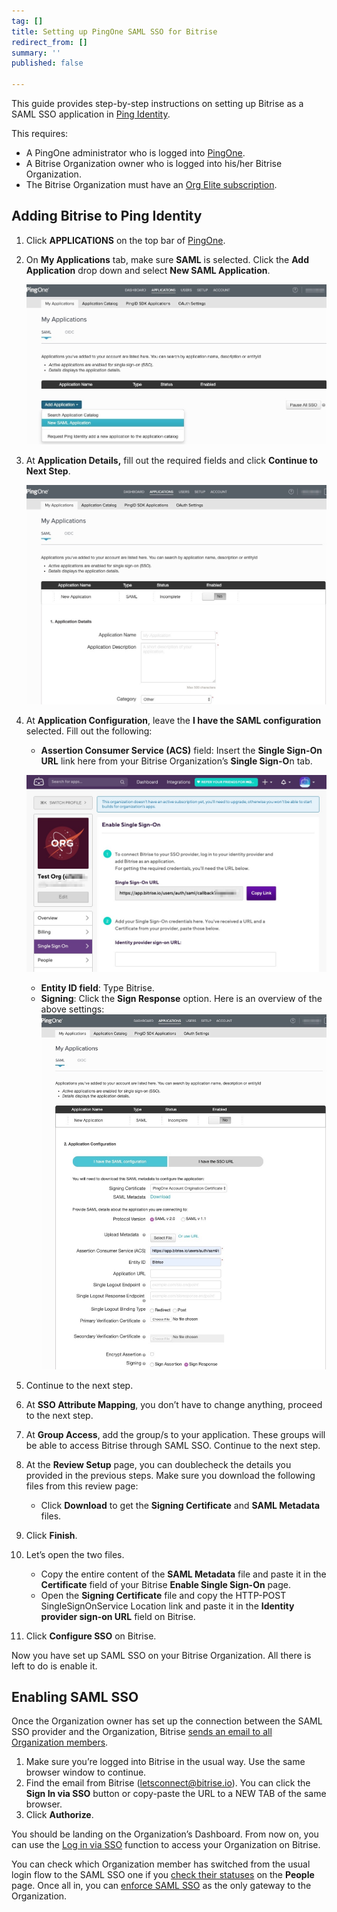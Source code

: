 ```yaml
---
tag: []
title: Setting up PingOne SAML SSO for Bitrise
redirect_from: []
summary: ''
published: false

---
```

This guide provides step-by-step instructions on setting up Bitrise as a SAML SSO application in [Ping Identity](https://www.pingidentity.com/en/trials.html).

This requires:

* A PingOne administrator who is logged into [PingOne](https://admin.pingone.com/web-portal/login).
* A Bitrise Organization owner who is logged into his/her Bitrise Organization.
* The Bitrise Organization must have an [Org Elite subscription](https://www.bitrise.io/pricing/teams).

## Adding Bitrise to Ping Identity

1. Click **APPLICATIONS** on the top bar of [PingOne](https://admin.pingone.com/web-portal/login).
2. On **My Applications** tab, make sure **SAML** is selected. Click the **Add Application** drop down and select **New SAML Application**.

   ![](/img/new-saml-application-pingone.jpg)
3. At **Application Details,** fill out the required fields and click **Continue to Next Step**.

   ![](/img/appdetailspage-pingone.jpg)
4. At **Application Configuration**, leave the **I have the SAML configuration** selected. Fill out the following:

	* **Assertion Consumer Service (ACS)** field: Insert the **Single Sign-On URL** link here from your Bitrise Organization’s **Single Sign-O**n tab.

  	![](/img/enable-single-signon.jpeg)
	* **Entity ID field**: Type Bitrise.
	* **Signing**: Click the **Sign Response** option.
    Here is an overview of the above settings:
	![](/img/appconfig-requiredfields-bitrise.jpg)

5. Continue to the next step.
6. At **SSO Attribute Mapping**, you don’t have to change anything, proceed to the next step.
7. At **Group Access**, add the group/s to your application. These groups will be able to access Bitrise through SAML SSO. Continue to the next step.
8. At the **Review Setup** page, you can doublecheck the details you provided in the previous steps. Make sure you download the following files from this review page:

	* Click **Download** to get the **Signing Certificate** and **SAML Metadata** files.

9. Click **Finish**.
10. Let’s open the two files.

	* Copy the entire content of the **SAML Metadata** file and paste it in the **Certificate** field of your Bitrise **Enable Single Sign-On** page.
	* Open the **Signing Certificate** file and copy the HTTP-POST SingleSignOnService Location link and paste it in the **Identity provider sign-on URL** field on Bitrise.

11. Click **Configure SSO** on Bitrise.

Now you have set up SAML SSO on your Bitrise Organization. All there is left to do is enable it.

## Enabling SAML SSO

Once the Organization owner has set up the connection between the SAML SSO provider and the Organization, Bitrise [sends an email to all Organization members](/getting-started/signing-up-to-bitrise/#signing-up-with-sso).

1. Make sure you’re logged into Bitrise in the usual way. Use the same browser window to continue.
2. Find the email from Bitrise ([letsconnect@bitrise.io](mailto:letsconnect@bitrise.io)). You can click the **Sign In via SSO** button or copy-paste the URL to a NEW TAB of the same browser.
3. Click **Authorize**.

You should be landing on the Organization’s Dashboard. From now on, you can use the [Log in via SSO](https://app.bitrise.io/initiate-saml-sign-in) function to access your Organization on Bitrise.

You can check which Organization member has switched from the usual login flow to the SAML SSO one if you [check their statuses](/team-management/organizations/saml-sso-in-organizations/#checking-saml-sso-statuses-on-bitrise) on the **People** page. Once all in, you can [enforce SAML SSO](/team-management/organizations/saml-sso-in-organizations/#about-saml-sso-enforcement) as the only gateway to the Organization.